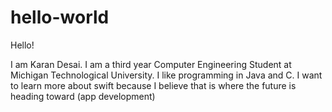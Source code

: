 # hello-world

Hello!

I am Karan Desai. I am a third year Computer Engineering Student at Michigan Technological University. I like programming in Java and C. I want to learn more about swift because I believe that is where the future is heading toward (app development)

